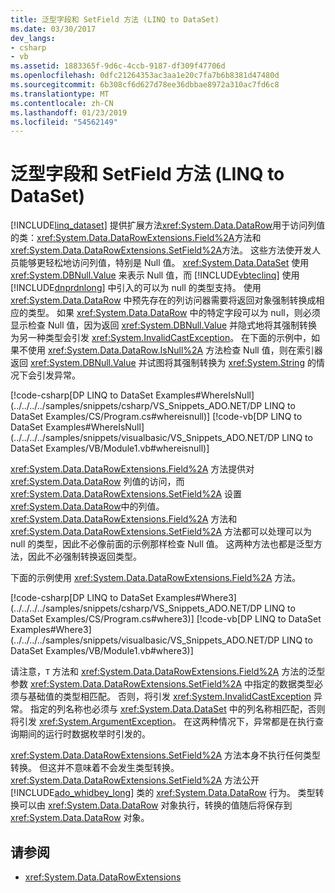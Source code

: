 ```yaml
---
title: 泛型字段和 SetField 方法 (LINQ to DataSet)
ms.date: 03/30/2017
dev_langs:
- csharp
- vb
ms.assetid: 1883365f-9d6c-4ccb-9187-df309f47706d
ms.openlocfilehash: 0dfc21264353ac3aa1e20c7fa7b6b8381d47480d
ms.sourcegitcommit: 6b308cf6d627d78ee36dbbae8972a310ac7fd6c8
ms.translationtype: MT
ms.contentlocale: zh-CN
ms.lasthandoff: 01/23/2019
ms.locfileid: "54562149"
---
```

# <a name="generic-field-and-setfield-methods-linq-to-dataset"></a>泛型字段和 SetField 方法 (LINQ to DataSet)
[!INCLUDE[linq_dataset](../../../../includes/linq-dataset-md.md)] 提供扩展方法<xref:System.Data.DataRow>用于访问列值的类：<xref:System.Data.DataRowExtensions.Field%2A>方法和<xref:System.Data.DataRowExtensions.SetField%2A>方法。 这些方法使开发人员能够更轻松地访问列值，特别是 Null 值。 <xref:System.Data.DataSet> 使用 <xref:System.DBNull.Value> 来表示 Null 值，而 [!INCLUDE[vbteclinq](../../../../includes/vbteclinq-md.md)] 使用 [!INCLUDE[dnprdnlong](../../../../includes/dnprdnlong-md.md)] 中引入的可以为 null 的类型支持。 使用 <xref:System.Data.DataRow> 中预先存在的列访问器需要将返回对象强制转换成相应的类型。 如果 <xref:System.Data.DataRow> 中的特定字段可以为 null，则必须显示检查 Null 值，因为返回 <xref:System.DBNull.Value> 并隐式地将其强制转换为另一种类型会引发 <xref:System.InvalidCastException>。 在下面的示例中，如果不使用 <xref:System.Data.DataRow.IsNull%2A> 方法检查 Null 值，则在索引器返回 <xref:System.DBNull.Value> 并试图将其强制转换为 <xref:System.String> 的情况下会引发异常。  
  
 [!code-csharp[DP LINQ to DataSet Examples#WhereIsNull](../../../../samples/snippets/csharp/VS_Snippets_ADO.NET/DP LINQ to DataSet Examples/CS/Program.cs#whereisnull)]
 [!code-vb[DP LINQ to DataSet Examples#WhereIsNull](../../../../samples/snippets/visualbasic/VS_Snippets_ADO.NET/DP LINQ to DataSet Examples/VB/Module1.vb#whereisnull)]  
  
 <xref:System.Data.DataRowExtensions.Field%2A> 方法提供对 <xref:System.Data.DataRow> 列值的访问，而 <xref:System.Data.DataRowExtensions.SetField%2A> 设置 <xref:System.Data.DataRow>中的列值。 <xref:System.Data.DataRowExtensions.Field%2A> 方法和 <xref:System.Data.DataRowExtensions.SetField%2A> 方法都可以处理可以为 null 的类型，因此不必像前面的示例那样检查 Null 值。 这两种方法也都是泛型方法，因此不必强制转换返回类型。  
  
 下面的示例使用 <xref:System.Data.DataRowExtensions.Field%2A> 方法。  
  
 [!code-csharp[DP LINQ to DataSet Examples#Where3](../../../../samples/snippets/csharp/VS_Snippets_ADO.NET/DP LINQ to DataSet Examples/CS/Program.cs#where3)]
 [!code-vb[DP LINQ to DataSet Examples#Where3](../../../../samples/snippets/visualbasic/VS_Snippets_ADO.NET/DP LINQ to DataSet Examples/VB/Module1.vb#where3)]  
  
 请注意，`T` 方法和 <xref:System.Data.DataRowExtensions.Field%2A> 方法的泛型参数 <xref:System.Data.DataRowExtensions.SetField%2A> 中指定的数据类型必须与基础值的类型相匹配。 否则，将引发 <xref:System.InvalidCastException> 异常。 指定的列名称也必须与 <xref:System.Data.DataSet> 中的列名称相匹配，否则将引发 <xref:System.ArgumentException>。 在这两种情况下，异常都是在执行查询期间的运行时数据枚举时引发的。  
  
 <xref:System.Data.DataRowExtensions.SetField%2A> 方法本身不执行任何类型转换。 但这并不意味着不会发生类型转换。 <xref:System.Data.DataRowExtensions.SetField%2A> 方法公开 [!INCLUDE[ado_whidbey_long](../../../../includes/ado-whidbey-long-md.md)] 类的 <xref:System.Data.DataRow> 行为。 类型转换可以由 <xref:System.Data.DataRow> 对象执行，转换的值随后将保存到 <xref:System.Data.DataRow> 对象。  
  
## <a name="see-also"></a>请参阅
- <xref:System.Data.DataRowExtensions>
